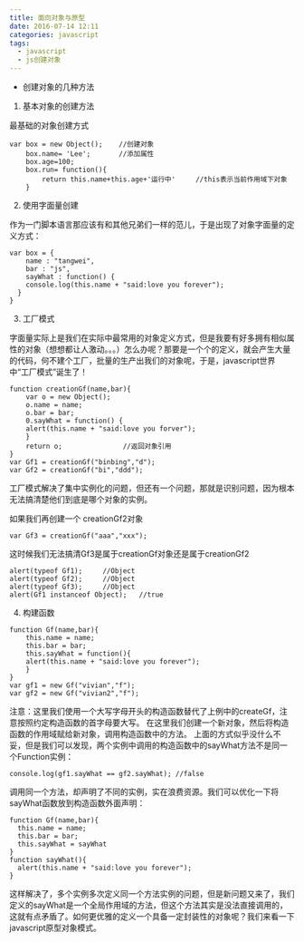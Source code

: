 ```yaml
---
title: 面向对象与原型
date: 2016-07-14 12:11
categories: javascript
tags:
  - javascript
  - js创建对象
---
```


- 创建对象的几种方法
1. 基本对象的创建方法 

最基础的对象创建方式
```
var box = new Object();    //创建对象
    box.name= 'Lee';       //添加属性
    box.age=100;
    box.run= function(){   
        return this.name+this.age+'运行中'     //this表示当前作用域下对象     
    }
```
2. 使用字面量创建

作为一门脚本语言那应该有和其他兄弟们一样的范儿，于是出现了对象字面量的定义方式：
```
var box = {
    name : "tangwei",
    bar : "js",
    sayWhat : function() {
    console.log(this.name + "said:love you forever");
  }
}
```
 <!-- more -->
3. 工厂模式

字面量实际上是我们在实际中最常用的对象定义方式，但是我要有好多拥有相似属性的对象（想想都让人激动。。。）怎么办呢？那要是一个个的定义，就会产生大量的代码，何不建个工厂，批量的生产出我们的对象呢，于是，javascript世界中“工厂模式”诞生了！
```
function creationGf(name,bar){
    var o = new Object();
    o.name = name;
    o.bar = bar;
    0.sayWhat = function() {
    alert(this.name + "said:love you forver");
    }
    return o;               //返回对象引用
}
var Gf1 = creationGf("binbing","d");
var Gf2 = creationGf("bi","ddd");
```
工厂模式解决了集中实例化的问题，但还有一个问题，那就是识别问题，因为根本无法搞清楚他们到底是哪个对象的实例。

如果我们再创建一个 creationGf2对象
```
var Gf3 = creationGf("aaa","xxx");
```
这时候我们无法搞清Gf3是属于creationGf对象还是属于creationGf2
```
alert(typeof Gf1);     //Object
alert(typeof Gf2);     //Object
alert(typeof Gf3);     //Object
alert(Gf1 instanceof Object);   //true
```

4. 构建函数

```
function Gf(name,bar){
    this.name = name;
    this.bar = bar;
    this.sayWhat = function(){
    alert(this.name + "said:love you forever");
    }
}
var gf1 = new Gf("vivian","f");
var gf2 = new Gf("vivian2","f");
```
注意：这里我们使用一个大写字母开头的构造函数替代了上例中的createGf，注意按照约定构造函数的首字母要大写。
在这里我们创建一个新对象，然后将构造函数的作用域赋给新对象，调用构造函数中的方法。
上面的方式似乎没什么不妥，但是我们可以发现，两个实例中调用的构造函数中的sayWhat方法不是同一个Function实例：
```
console.log(gf1.sayWhat == gf2.sayWhat); //false
```
调用同一个方法，却声明了不同的实例，实在浪费资源。我们可以优化一下将sayWhat函数放到构造函数外面声明：
```
function Gf(name,bar){
  this.name = name;
  this.bar = bar;
  this.sayWhat = sayWhat
}
function sayWhat(){
  alert(this.name + "said:love you forever");
}
```
这样解决了，多个实例多次定义同一个方法实例的问题，但是新问题又来了，我们定义的sayWhat是一个全局作用域的方法，但这个方法其实是没法直接调用的，这就有点矛盾了。如何更优雅的定义一个具备一定封装性的对象呢？我们来看一下javascript原型对象模式。
